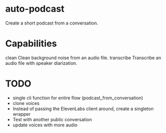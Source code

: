 # auto-podcast
Create a short podcast from a conversation.

# Capabilities
clean        Clean background noise from an audio file.
transcribe   Transcribe an audio file with speaker diarization.

# TODO
- single cli function for entire flow (podcast_from_conversation)
- clone voices
- Instead of passing the ElevenLabs client around, create a singleton wrapper
- Test with another public conversation
- update voices with more audio
